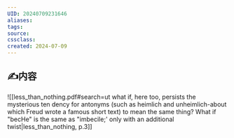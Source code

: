 ```yaml
---
UID: 20240709231646 
aliases: 
tags: 
source: 
cssclass: 
created: 2024-07-09
---
```


## ✍内容
![[less_than_nothing.pdf#search=ut what if, here too, persists the mysterious ten dency for antonyms (such as heimlich and unheimlich-about which Freud wrote a famous short text) to mean the same thing? What if "becHe" is the same as "imbecile;' only with an additional twist|less_than_nothing, p.3]]


